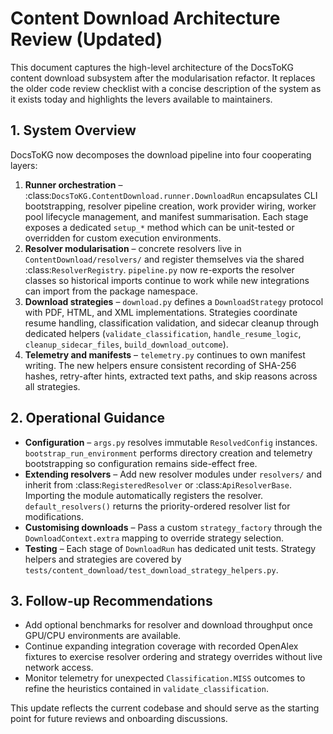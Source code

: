 # Content Download Architecture Review (Updated)

This document captures the high-level architecture of the DocsToKG content
download subsystem after the modularisation refactor. It replaces the older code
review checklist with a concise description of the system as it exists today and
highlights the levers available to maintainers.

## 1. System Overview

DocsToKG now decomposes the download pipeline into four cooperating layers:

1. **Runner orchestration** – :class:`DocsToKG.ContentDownload.runner.DownloadRun`
   encapsulates CLI bootstrapping, resolver pipeline creation, work provider
   wiring, worker pool lifecycle management, and manifest summarisation. Each
   stage exposes a dedicated ``setup_*`` method which can be unit-tested or
   overridden for custom execution environments.
2. **Resolver modularisation** – concrete resolvers live in
   ``ContentDownload/resolvers/`` and register themselves via the shared
   :class:`ResolverRegistry`. ``pipeline.py`` now re-exports the resolver classes
   so historical imports continue to work while new integrations can import from
   the package namespace.
3. **Download strategies** – ``download.py`` defines a ``DownloadStrategy``
   protocol with PDF, HTML, and XML implementations. Strategies coordinate
   resume handling, classification validation, and sidecar cleanup through
   dedicated helpers (``validate_classification``, ``handle_resume_logic``,
   ``cleanup_sidecar_files``, ``build_download_outcome``).
4. **Telemetry and manifests** – ``telemetry.py`` continues to own manifest
   writing. The new helpers ensure consistent recording of SHA-256 hashes,
   retry-after hints, extracted text paths, and skip reasons across all
   strategies.

## 2. Operational Guidance

- **Configuration** – ``args.py`` resolves immutable ``ResolvedConfig`` instances.
  ``bootstrap_run_environment`` performs directory creation and telemetry
  bootstrapping so configuration remains side-effect free.
- **Extending resolvers** – Add new resolver modules under ``resolvers/`` and
  inherit from :class:`RegisteredResolver` or :class:`ApiResolverBase`. Importing
  the module automatically registers the resolver. ``default_resolvers()`` returns
  the priority-ordered resolver list for modifications.
- **Customising downloads** – Pass a custom ``strategy_factory`` through the
  ``DownloadContext.extra`` mapping to override strategy selection.
- **Testing** – Each stage of ``DownloadRun`` has dedicated unit tests. Strategy
  helpers and strategies are covered by ``tests/content_download/test_download_strategy_helpers.py``.

## 3. Follow-up Recommendations

- Add optional benchmarks for resolver and download throughput once GPU/CPU
  environments are available.
- Continue expanding integration coverage with recorded OpenAlex fixtures to
  exercise resolver ordering and strategy overrides without live network access.
- Monitor telemetry for unexpected ``Classification.MISS`` outcomes to refine the
  heuristics contained in ``validate_classification``.

This update reflects the current codebase and should serve as the starting point
for future reviews and onboarding discussions.
